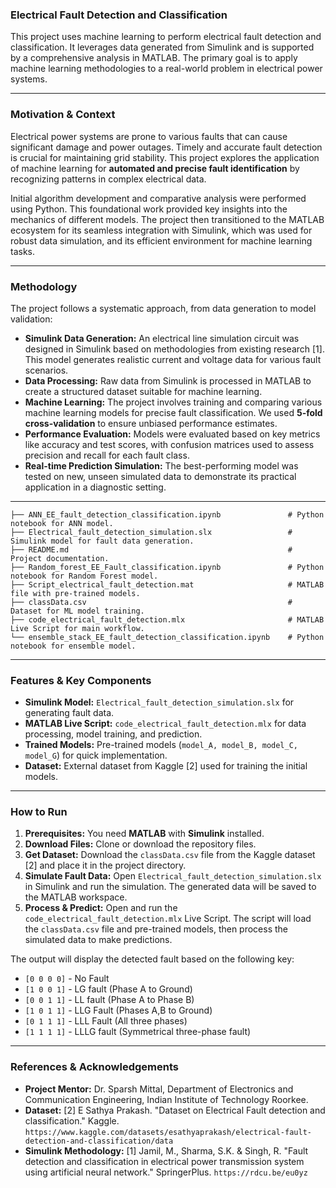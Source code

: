 ### Electrical Fault Detection and Classification

This project uses machine learning to perform electrical fault detection and classification. It leverages data generated from Simulink and is supported by a comprehensive analysis in MATLAB. The primary goal is to apply machine learning methodologies to a real-world problem in electrical power systems.

---

### Motivation & Context

Electrical power systems are prone to various faults that can cause significant damage and power outages. Timely and accurate fault detection is crucial for maintaining grid stability. This project explores the application of machine learning for **automated and precise fault identification** by recognizing patterns in complex electrical data.

Initial algorithm development and comparative analysis were performed using Python. This foundational work provided key insights into the mechanics of different models. The project then transitioned to the MATLAB ecosystem for its seamless integration with Simulink, which was used for robust data simulation, and its efficient environment for machine learning tasks.

---

### Methodology

The project follows a systematic approach, from data generation to model validation:

* **Simulink Data Generation:** An electrical line simulation circuit was designed in Simulink based on methodologies from existing research [1]. This model generates realistic current and voltage data for various fault scenarios.
* **Data Processing:** Raw data from Simulink is processed in MATLAB to create a structured dataset suitable for machine learning.
* **Machine Learning:** The project involves training and comparing various machine learning models for precise fault classification. We used **5-fold cross-validation** to ensure unbiased performance estimates.
* **Performance Evaluation:** Models were evaluated based on key metrics like accuracy and test scores, with confusion matrices used to assess precision and recall for each fault class.
* **Real-time Prediction Simulation:** The best-performing model was tested on new, unseen simulated data to demonstrate its practical application in a diagnostic setting.

---
```text
├── ANN_EE_fault_detection_classification.ipynb               # Python notebook for ANN model.
├── Electrical_fault_detection_simulation.slx                 # Simulink model for fault data generation.
├── README.md                                                 # Project documentation.
├── Random_forest_EE_Fault_classification.ipynb               # Python notebook for Random Forest model.
├── Script_electrical_fault_detection.mat                     # MATLAB file with pre-trained models.
├── classData.csv                                             # Dataset for ML model training.
├── code_electrical_fault_detection.mlx                       # MATLAB Live Script for main workflow.
└── ensemble_stack_EE_fault_detection_classification.ipynb    # Python notebook for ensemble model.
```
---

### Features & Key Components

* **Simulink Model:** `Electrical_fault_detection_simulation.slx` for generating fault data.
* **MATLAB Live Script:** `code_electrical_fault_detection.mlx` for data processing, model training, and prediction.
* **Trained Models:** Pre-trained models (`model_A, model_B, model_C, model_G`) for quick implementation.
* **Dataset:** External dataset from Kaggle [2] used for training the initial models.

---

### How to Run

1.  **Prerequisites:** You need **MATLAB** with **Simulink** installed.
2.  **Download Files:** Clone or download the repository files.
3.  **Get Dataset:** Download the `classData.csv` file from the Kaggle dataset [2] and place it in the project directory.
4.  **Simulate Fault Data:** Open `Electrical_fault_detection_simulation.slx` in Simulink and run the simulation. The generated data will be saved to the MATLAB workspace.
5.  **Process & Predict:** Open and run the `code_electrical_fault_detection.mlx` Live Script. The script will load the `classData.csv` file and pre-trained models, then process the simulated data to make predictions.

The output will display the detected fault based on the following key:
* `[0 0 0 0]` - No Fault
* `[1 0 0 1]` - LG fault (Phase A to Ground)
* `[0 0 1 1]` - LL fault (Phase A to Phase B)
* `[1 0 1 1]` - LLG Fault (Phases A,B to Ground)
* `[0 1 1 1]` - LLL Fault (All three phases)
* `[1 1 1 1]` - LLLG fault (Symmetrical three-phase fault)

---

### References & Acknowledgements

* **Project Mentor:** Dr. Sparsh Mittal, Department of Electronics and Communication Engineering, Indian Institute of Technology Roorkee.
* **Dataset:** [2] E Sathya Prakash. "Dataset on Electrical Fault detection and classification." Kaggle. `https://www.kaggle.com/datasets/esathyaprakash/electrical-fault-detection-and-classification/data`
* **Simulink Methodology:** [1] Jamil, M., Sharma, S.K. & Singh, R. "Fault detection and classification in electrical power transmission system using artificial neural network." SpringerPlus. `https://rdcu.be/eu0yz`
